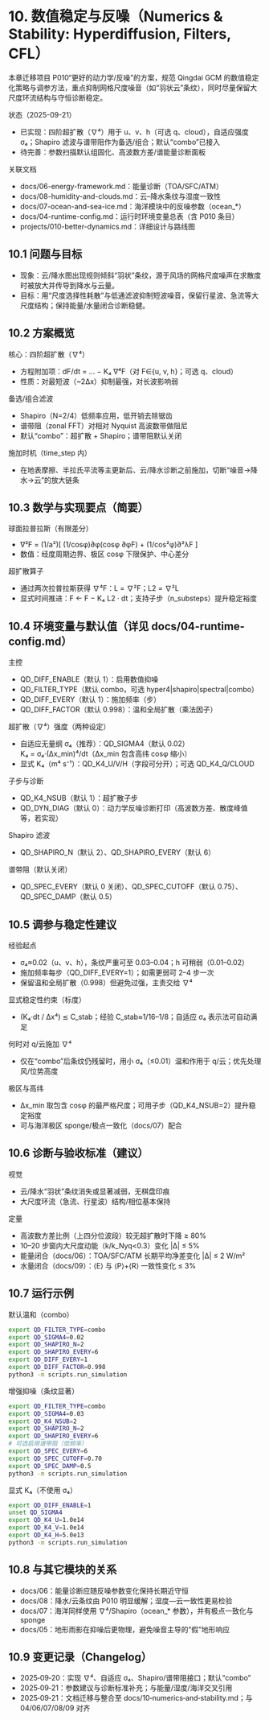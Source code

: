 # 10. 数值稳定与反噪（Numerics & Stability: Hyperdiffusion, Filters, CFL）

本章迁移项目 P010“更好的动力学/反噪”的方案，规范 Qingdai GCM 的数值稳定化策略与调参方法，重点抑制网格尺度噪音（如“羽状云”条纹），同时尽量保留大尺度环流结构与守恒诊断稳定。

状态（2025-09-21）
- 已实现：四阶超扩散（∇⁴）用于 u、v、h（可选 q、cloud），自适应强度 σ₄；Shapiro 滤波与谱带阻作为备选/组合；默认“combo”已接入
- 待完善：参数扫描默认组固化、高波数方差/谱能量诊断面板

关联文档
- docs/06-energy-framework.md：能量诊断（TOA/SFC/ATM）
- docs/08-humidity-and-clouds.md：云–降水条纹与湿度一致性
- docs/07-ocean-and-sea-ice.md：海洋模块中的反噪参数（ocean_*）
- docs/04-runtime-config.md：运行时环境变量总表（含 P010 条目）
- projects/010-better-dynamics.md：详细设计与路线图


## 10.1 问题与目标

- 现象：云/降水图出现规则倾斜“羽状”条纹，源于风场的网格尺度噪声在求散度时被放大并传导到降水与云量。
- 目标：用“尺度选择性耗散”与低通滤波抑制短波噪音，保留行星波、急流等大尺度结构；保持能量/水量闭合诊断稳健。


## 10.2 方案概览

核心：四阶超扩散（∇⁴）
- 方程附加项：dF/dt = … − K₄ ∇⁴F（对 F∈{u, v, h}；可选 q、cloud）
- 性质：对最短波（~2Δx）抑制最强，对长波影响弱

备选/组合滤波
- Shapiro（N=2/4）低频率应用，低开销去除锯齿
- 谱带阻（zonal FFT）对相对 Nyquist 高波数带做阻尼
- 默认“combo”：超扩散 + Shapiro；谱带阻默认关闭

施加时机（time_step 内）
- 在地表摩擦、半拉氏平流等主更新后、云/降水诊断之前施加，切断“噪音→降水→云”的放大链条


## 10.3 数学与实现要点（简要）

球面拉普拉斯（有限差分）
- ∇²F = (1/a²)[ (1/cosφ)∂φ(cosφ ∂φF) + (1/cos²φ)∂²λF ]
- 数值：经度周期边界、极区 cosφ 下限保护、中心差分

超扩散算子
- 通过两次拉普拉斯获得 ∇⁴F：L = ∇²F；L2 = ∇²L
- 显式时间推进：F ← F − K₄ L2 · dt；支持子步（n_substeps）提升稳定裕度


## 10.4 环境变量与默认值（详见 docs/04-runtime-config.md）

主控
- QD_DIFF_ENABLE（默认 1）：启用数值抑噪
- QD_FILTER_TYPE（默认 combo，可选 hyper4|shapiro|spectral|combo）
- QD_DIFF_EVERY（默认 1）：施加频率（步）
- QD_DIFF_FACTOR（默认 0.998）：温和全局扩散（乘法因子）

超扩散（∇⁴）强度（两种设定）
- 自适应无量纲 σ₄（推荐）：QD_SIGMA4（默认 0.02）  
  K₄ = σ₄·(Δx_min)⁴/dt（Δx_min 包含高纬 cosφ 缩小）
- 显式 K₄（m⁴ s⁻¹）：QD_K4_U/V/H（字段可分开）；可选 QD_K4_Q/CLOUD

子步与诊断
- QD_K4_NSUB（默认 1）：超扩散子步
- QD_DYN_DIAG（默认 0）：动力学反噪诊断打印（高波数方差、散度峰值等，若实现）

Shapiro 滤波
- QD_SHAPIRO_N（默认 2）、QD_SHAPIRO_EVERY（默认 6）

谱带阻（默认关闭）
- QD_SPEC_EVERY（默认 0 关闭）、QD_SPEC_CUTOFF（默认 0.75）、QD_SPEC_DAMP（默认 0.5）


## 10.5 调参与稳定性建议

经验起点
- σ₄≈0.02（u、v、h），条纹严重可至 0.03–0.04；h 可稍弱（0.01–0.02）
- 施加频率每步（QD_DIFF_EVERY=1）；如需更弱可 2–4 步一次
- 保留温和全局扩散（0.998）但避免过强，主责交给 ∇⁴

显式稳定性约束（标度）
- (K₄·dt / Δx⁴) ≲ C_stab；经验 C_stab≈1/16–1/8；自适应 σ₄ 表示法可自动满足

何时对 q/云施加 ∇⁴
- 仅在“combo”后条纹仍残留时，用小 σ₄（≤0.01）温和作用于 q/云；优先处理风/位势高度

极区与高纬
- Δx_min 取包含 cosφ 的最严格尺度；可用子步（QD_K4_NSUB=2）提升稳定裕度
- 可与海洋极区 sponge/极点一致化（docs/07）配合


## 10.6 诊断与验收标准（建议）

视觉
- 云/降水“羽状”条纹消失或显著减弱，无棋盘印痕
- 大尺度环流（急流、行星波）结构/相位基本保持

定量
- 高波数方差比例（上四分位波段）较无超扩散时下降 ≥ 80%
- 10–20 步窗内大尺度动能（k/k_Nyq<0.3）变化 |Δ| ≤ 5%
- 能量闭合（docs/06）：TOA/SFC/ATM 长期平均净差变化 |Δ| ≤ 2 W/m²
- 水量闭合（docs/09）：⟨E⟩ 与 ⟨P⟩+⟨R⟩ 一致性变化 ≤ 3%


## 10.7 运行示例

默认温和（combo）
```bash
export QD_FILTER_TYPE=combo
export QD_SIGMA4=0.02
export QD_SHAPIRO_N=2
export QD_SHAPIRO_EVERY=6
export QD_DIFF_EVERY=1
export QD_DIFF_FACTOR=0.998
python3 -m scripts.run_simulation
```

增强抑噪（条纹显著）
```bash
export QD_FILTER_TYPE=combo
export QD_SIGMA4=0.03
export QD_K4_NSUB=2
export QD_SHAPIRO_N=2
export QD_SHAPIRO_EVERY=6
# 可选启用谱带阻（低频率）
export QD_SPEC_EVERY=6
export QD_SPEC_CUTOFF=0.70
export QD_SPEC_DAMP=0.5
python3 -m scripts.run_simulation
```

显式 K₄（不使用 σ₄）
```bash
export QD_DIFF_ENABLE=1
unset QD_SIGMA4
export QD_K4_U=1.0e14
export QD_K4_V=1.0e14
export QD_K4_H=5.0e13
python3 -m scripts.run_simulation
```


## 10.8 与其它模块的关系

- docs/06：能量诊断应随反噪参数变化保持长期近守恒
- docs/08：降水/云条纹由 P010 明显缓解；湿度—云一致性更易检验
- docs/07：海洋同样使用 ∇⁴/Shapiro（ocean_* 参数），并有极点一致化与 sponge
- docs/05：地形雨影在抑噪后更物理，避免噪音主导的“假”地形响应


## 10.9 变更记录（Changelog）

- 2025‑09‑20：实现 ∇⁴、自适应 σ₄、Shapiro/谱带阻接口；默认“combo”
- 2025‑09‑21：参数建议与诊断标准补充；与能量/湿度/海洋交叉引用
- 2025‑09‑21：文档迁移与整合至 docs/10‑numerics‑and‑stability.md；与 04/06/07/08/09 对齐
